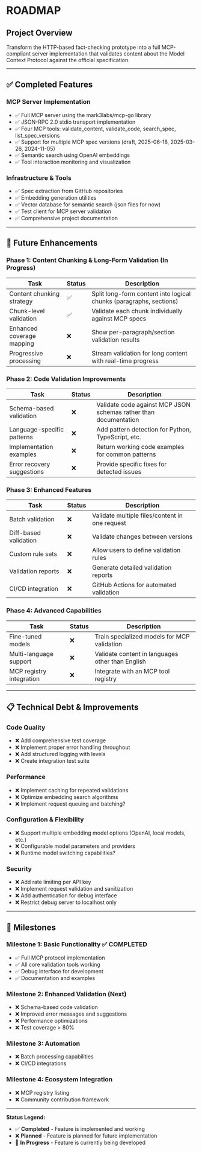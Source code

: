# ROADMAP

## **Project Overview**

Transform the HTTP-based fact-checking prototype into a full MCP-compliant server implementation that validates content about the Model Context Protocol against the official specification.

---

## **✅ Completed Features**

### **MCP Server Implementation**

- ✅ Full MCP server using the mark3labs/mcp-go library
- ✅ JSON-RPC 2.0 stdio transport implementation
- ✅ Four MCP tools: validate_content, validate_code, search_spec, list_spec_versions
- ✅ Support for multiple MCP spec versions (draft, 2025-06-18, 2025-03-26, 2024-11-05)
- ✅ Semantic search using OpenAI embeddings
- ✅ Tool interaction monitoring and visualization

### **Infrastructure & Tools**

- ✅ Spec extraction from GitHub repositories
- ✅ Embedding generation utilities
- ✅ Vector database for semantic search (json files for now)
- ✅ Test client for MCP server validation
- ✅ Comprehensive project documentation

---

## **🚧 Future Enhancements**

### **Phase 1: Content Chunking & Long-Form Validation** (In Progress)

| **Task**                  | **Status** | **Description**                                                    |
| ------------------------- | ---------- | ------------------------------------------------------------------ |
| Content chunking strategy | ✅         | Split long-form content into logical chunks (paragraphs, sections) |
| Chunk-level validation    | ✅         | Validate each chunk individually against MCP specs                 |
| Enhanced coverage mapping | ❌         | Show per-paragraph/section validation results                      |
| Progressive processing    | ❌         | Stream validation for long content with real-time progress         |

### **Phase 2: Code Validation Improvements**

| **Task**                   | **Status** | **Description**                                                  |
| -------------------------- | ---------- | ---------------------------------------------------------------- |
| Schema-based validation    | ❌         | Validate code against MCP JSON schemas rather than documentation |
| Language-specific patterns | ❌         | Add pattern detection for Python, TypeScript, etc.               |
| Implementation examples    | ❌         | Return working code examples for common patterns                 |
| Error recovery suggestions | ❌         | Provide specific fixes for detected issues                       |

### **Phase 3: Enhanced Features**

| **Task**              | **Status** | **Description**                                |
| --------------------- | ---------- | ---------------------------------------------- |
| Batch validation      | ❌         | Validate multiple files/content in one request |
| Diff-based validation | ❌         | Validate changes between versions              |
| Custom rule sets      | ❌         | Allow users to define validation rules         |
| Validation reports    | ❌         | Generate detailed validation reports           |
| CI/CD integration     | ❌         | GitHub Actions for automated validation        |

### **Phase 4: Advanced Capabilities**

| **Task**                 | **Status** | **Description**                                  |
| ------------------------ | ---------- | ------------------------------------------------ |
| Fine-tuned models        | ❌         | Train specialized models for MCP validation      |
| Multi-language support   | ❌         | Validate content in languages other than English |
| MCP registry integration | ❌         | Integrate with an MCP tool registry              |

---

## **📋 Technical Debt & Improvements**

### **Code Quality**

- ❌ Add comprehensive test coverage
- ❌ Implement proper error handling throughout
- ❌ Add structured logging with levels
- ❌ Create integration test suite

### **Performance**

- ❌ Implement caching for repeated validations
- ❌ Optimize embedding search algorithms
- ❌ Implement request queuing and batching?

### **Configuration & Flexibility**

- ❌ Support multiple embedding model options (OpenAI, local models, etc.)
- ❌ Configurable model parameters and providers
- ❌ Runtime model switching capabilities?

### **Security**

- ❌ Add rate limiting per API key
- ❌ Implement request validation and sanitization
- ❌ Add authentication for debug interface
- ❌ Restrict debug server to localhost only

---

## **🎯 Milestones**

### **Milestone 1: Basic Functionality** ✅ COMPLETED

- ✅ Full MCP protocol implementation
- ✅ All core validation tools working
- ✅ Debug interface for development
- ✅ Documentation and examples

### **Milestone 2: Enhanced Validation** (Next)

- ❌ Schema-based code validation
- ❌ Improved error messages and suggestions
- ❌ Performance optimizations
- ❌ Test coverage > 80%

### **Milestone 3: Automation**

- ❌ Batch processing capabilities
- ❌ CI/CD integrations

### **Milestone 4: Ecosystem Integration**

- ❌ MCP registry listing
- ❌ Community contribution framework

---

**Status Legend:**

- ✅ **Completed** - Feature is implemented and working
- ❌ **Planned** - Feature is planned for future implementation
- 🚧 **In Progress** - Feature is currently being developed
